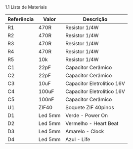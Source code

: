 1.1 Lista de Materiais

|Referência| Valor | Descrição|
|---|---|---|
|R1|470R| Resistor 1/4W|
|R2|470R| Resistor 1/4W|
|R3|470R| Resistor 1/4W|
|R4|470R| Resistor 1/4W|
|R5|10k| Resistor 1/4W|
|C1|22pF| Capacitor Cerâmico|
|C2|22pF|  Capacitor Cerâmico|
|C3|10uF|  Capacitor Eletrolítico 16V|
|C4|100uF|  Capacitor Eletrolítico 16V|
|C5|100nF|  Capacitor Cerâmico|
|U1|ZIF40|Soquete ZIF 40pinos|
|D1|Led 5mm |Verde - Power On|
|D2|Led 5mm |Vermelho -  Heart Beat|
|D3|Led 5mm |Amarelo -  Clock|
|D4|Led 5mm |Azul -  Life|
